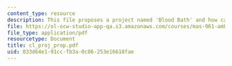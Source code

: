 ```yaml
---
content_type: resource
description: This file proposes a project named 'Blood Bath' and how can it be implemented.
file: https://ol-ocw-studio-app-qa.s3.amazonaws.com/courses/mas-961-ambient-intelligence-spring-2005/033d64e191ccfb3a0c86253e16618fae_cl_proj_prop.pdf
file_type: application/pdf
resourcetype: Document
title: cl_proj_prop.pdf
uid: 033d64e1-91cc-fb3a-0c86-253e16618fae
---
```

